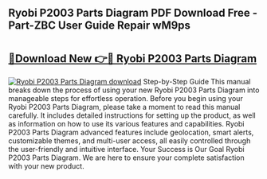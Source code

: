 ## Ryobi P2003 Parts Diagram PDF Download Free - Part-ZBC User Guide Repair wM9ps

# <h2><a href="http://dfl1bs.blite.top/?on=Ryobi+P2003+Parts+Diagram">🔗Download New 👉🔴 Ryobi P2003 Parts Diagram</a></h2>

[![Ryobi P2003 Parts Diagram download](https://i.imgur.com/lujVjoI.png)](http://dfl1bs.blite.top/?on=Ryobi+P2003+Parts+Diagram)
Step-by-Step Guide This manual breaks down the process of using your new Ryobi P2003 Parts Diagram into manageable steps for effortless operation. Before you begin using your Ryobi P2003 Parts Diagram, please take a moment to read this manual carefully. It includes detailed instructions for setting up the product, as well as information on how to use its various features and capabilities. Ryobi P2003 Parts Diagram advanced features include geolocation, smart alerts, customizable themes, and multi-user access, all easily controlled through the user-friendly and intuitive interface. Your Success is Our Goal Ryobi P2003 Parts Diagram. We are here to ensure your complete satisfaction with your new product.
